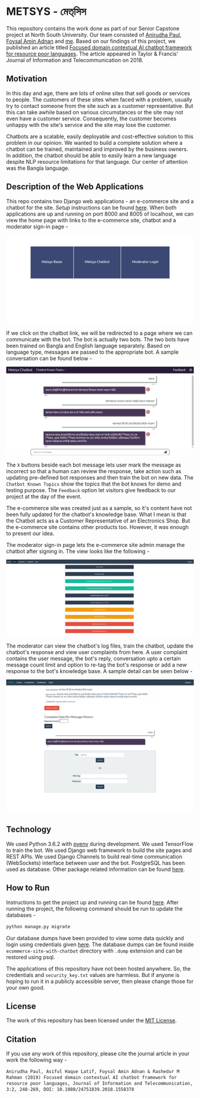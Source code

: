 # METSYS - মেত্‌সিস

This repository contains the work done as part of our Senior Capstone project at North South University. Our team consisted of [Anirudha Paul](https://github.com/anirudha-ani), [Foysal Amin Adnan](https://github.com/adnanfoysal) and [me](https://github.com/AsifulNobel). Based on our findings of this project, we published an article titled [Focused domain contextual AI chatbot framework for resource poor languages](https://doi.org/10.1080/24751839.2018.1558378). The article appeared in Taylor & Francis' Journal of Information and Telecommunication on 2018.

## Motivation

In this day and age, there are lots of online sites that sell goods or services to people. The customers of these sites when faced with a problem, usually try to contact someone from the site such as a customer representative. But this can take awhile based on various circumstances or the site may not even have a customer service. Consequently, the customer becomes unhappy with the site's service and the site may lose the customer.

Chatbots are a scalable, easily deployable and cost-effective solution to this problem in our opinion. We wanted to build a complete solution where a chatbot can be trained, maintained and improved by the business owners. In addition, the chatbot should be able to easily learn a new language despite NLP resource limitations for that language. Our center of attention was the Bangla language.

## Description of the Web Applications

This repo contains two Django web applications - an e-commerce site and a chatbot for the site. *Setup* instructions can be found [here](#how-to-run). When both applications are up and running on port 8000 and 8005 of localhost, we can view the home page with links to the e-commerce site, chatbot and a moderator sign-in page -

![home-page](screenshots/home.jpg)

If we click on the chatbot link, we will be redirected to a page where we can communicate with the bot. The bot is actually two bots. The two bots have been trained on Bangla and English language separately. Based on language type, messages are passed to the appropriate bot. A sample conversation can be found below -

![sample-bangla-conversation](screenshots/sample-bangla-conversation.jpg)

The `X` buttons beside each bot message lets user mark the message as incorrect so that a human can review the response, take action such as updating pre-defined bot responses and then train the bot on new data. The `Chatbot Known Topics` show the topics that the bot knows for demo and testing purpose. The `Feedback` option let visitors give feedback to our project at the day of the event.

The e-commerce site was created just as a sample, so it's content have not been fully updated for the chatbot's knowledge base. What I mean is that the Chatbot acts as a Customer Representative of an Electronics Shop. But the e-commerce site contains other products too. However, it was enough to present our idea.

The moderator sign-in page lets the e-commerce site admin manage the chatbot after signing in. The view looks like the following -

![moderator-home](screenshots/admin-dashboard.jpg)

The moderator can view the chatbot's log files, train the chatbot, update the chatbot's response and view user complaints from here. A user complaint contains the user message, the bot's reply, conversation upto a certain message count limit and option to re-tag the bot's response or add a new response to the bot's knowledge base. A sample detail can be seen below -

![complaint-detail](screenshots/complaint-detail.png)

## Technology

We used Python 3.6.2 with [pyenv](https://github.com/pyenv/pyenv) during development. We used TensorFlow to train the bot. We used Django web framework to build the site pages and REST APIs. We used Django Channels to build real-time communication (WebSockets) interface between user and the bot. PostgreSQL has been used as database. Other package related information can be found [here](ecommerce-site-with-chatbot/requirements.txt).

## How to Run

Instructions to get the project up and running can be found [here](ecommerce-site-with-chatbot/setupInstructions.md). After running the project, the following command should be run to update the databases -

```bash
python manage.py migrate
```

Our database dumps have been provided to view some data quickly and login using credentials given [here](ecommerce-site-with-chatbot/superPass.txt). The database dumps can be found inside `ecommerce-site-with-chatbot` directory with `.dump` extension and can be restored using psql.

The applications of this repository have not been hosted anywhere. So, the credentials and `security_key.txt` values are harmless. But if anyone is hoping to run it in a publicly accessible server, then please change those for your own good.

## License

The work of this repository has been licensed under the [MIT License](License.md).

## Citation

If you use any work of this repository, please cite the journal article in your work the following way -

```
Anirudha Paul, Asiful Haque Latif, Foysal Amin Adnan & Rashedur M Rahman (2019) Focused domain contextual AI chatbot framework for resource poor languages, Journal of Information and Telecommunication, 3:2, 248-269, DOI: 10.1080/24751839.2018.1558378
```
